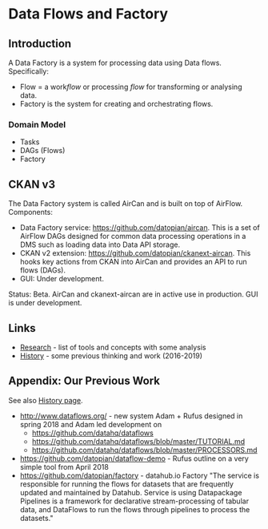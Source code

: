 # Data Flows and Factory

## Introduction

A Data Factory is a system for processing data using Data flows. Specifically:

* Flow = a work*flow* or processing *flow* for transforming or analysing data.
* Factory is the system for creating and orchestrating flows.

### Domain Model

* Tasks
* DAGs (Flows)
* Factory


## CKAN v3

The Data Factory system is called AirCan and is built on top of AirFlow. Components:

* Data Factory service: https://github.com/datopian/aircan. This is a set of AirFlow DAGs designed for common data processing operations in a DMS such as loading data into Data API storage.
* CKAN v2 extension: https://github.com/datopian/ckanext-aircan. This hooks key actions from CKAN into AirCan and provides an API to run flows (DAGs).
* GUI: Under development.

Status: Beta. AirCan and ckanext-aircan are in active use in production. GUI is under development.


## Links

* [Research](./research) - list of tools and concepts with some analysis
* [History](./history) - some previous thinking and work (2016-2019)


## Appendix: Our Previous Work

See also [History page](./history).

* http://www.dataflows.org/ - new system Adam + Rufus designed in spring 2018 and Adam led development on
  * https://github.com/datahq/dataflows
  * https://github.com/datahq/dataflows/blob/master/TUTORIAL.md
  * https://github.com/datahq/dataflows/blob/master/PROCESSORS.md
* https://github.com/datopian/dataflow-demo - Rufus outline on a very simple tool from April 2018
* https://github.com/datopian/factory - datahub.io Factory "The service is responsible for running the flows for datasets that are frequently updated and maintained by Datahub. Service is using Datapackage Pipelines is a framework for declarative stream-processing of tabular data, and DataFlows to run the flows through pipelines to process the datasets."

